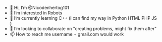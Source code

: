 - 👋 Hi, I’m @Nicodenhertog101
- 👀 I’m interested in Robots
- 🌱 I’m currently learning C++ (i can find my way in Python HTML PHP JS )
- 💞️ I’m looking to collaborate on "creating problems, might fix them after"
- 📫 How to reach me username + gmail.com would work

<!---
Nicodenhertog101/Nicodenhertog101 is a ✨ special ✨ repository because its `README.md` (this file) appears on your GitHub profile.
You can click the Preview link to take a look at your changes.
--->
